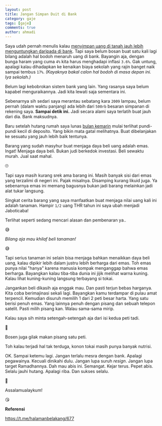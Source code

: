 ```yaml
---
layout: post
title: Jangan Simpan Duit di Bank 
category: gaje
tags: [gaje]
comments: true
author: ahmadi
--- 
```


Saya udah pernah menulis kalau [menyimpan uang di tanah jauh lebih menguntungkan daripada di bank](https://t.me/halamanbelakang/677). Tapi saya belum bosan buat satu kali lagi bilang adalah hal bodoh menaruh uang di bank. Bayangin aja, dengan  bunga haram yang cuma `4%` kita harus menghadapi inflasi `3.6%`. Gak untung, apalagi kalau dihadapkan ke kenaikan biaya sekolah yang rajin banget naik sampai tembus `17%`. 
*(Kayaknya bakal calon hal bodoh di masa depan ini. Iya sekolah.)*

Belum lagi kebobrokan sistem bank yang lain. Yang rasanya saya belum kapabel menguraikannya. Jadi kita lewati saja sementara ini.

Sebenarnya sih sedari saya merantau sebatang kara `2009` lampau, belum pernah (dalam waktu panjang) ada lebih dari `500rb` besaran simpanan di rekening saya. **Sampai detik ini.** Jadi secara alami saya terlatih buat jauh dari dia. Bank maksudnya.

Baru setelah hutang rumah saya lunas [bulan kemarin](https://ahmadihamid.com/gaje/akhirnya-lulus/) mulai terlihat pundi-pundi kecil di deposito. Yang bikin mata gatal melihatnya. Buat dibelanjakan ke sesuatu yang jauh lebih baik tentunya.

Barang yang sudah masyhur buat menjaga daya beli uang adalah emas. Ingat! Menjaga daya beli. Bukan judi berkedok investasi. Beli sewaktu murah. Jual saat mahal. 

🙄

Tapi saya masih kurang srek ama barang ini. Masih banyak sisi dari emas yang terzalimi di negeri ini. Pajak misalnya. Disamping kurang likuid juga. Ya sebenarnya emas ini memang bagusnya bukan jadi barang melainkan jadi alat tukar langsung.

Singkat cerita barang yang saya manfaatkan buat menjaga nilai uang kali ini adalah tanaman. Hampir `1/2` uang THR tahun ini saya ubah menjadi Jaboticaba!

<script async src="https://telegram.org/js/telegram-widget.js?4" data-telegram-post="nocan/39" data-width="100%"></script> 

Terlihat seperti sedang mencari alasan dan pembenaran ya..

😅

*Bilang aja mau khilaf beli tanaman!*

😅

Tapi serius tanaman ini selain bisa menjaga bahkan menaikkan daya beli uang, kalau dipikir lebih dalam justru lebih berharga dari emas. Toh emas punya nilai "hanya" karena manusia kompak menganggap bahwa emas berharga. Bayangkan kalau tiba-tiba dunia ini jijik melihat warna kuning. Kalau lihat kuning-kuning langsung terbayang si tokai.

<script async src="https://telegram.org/js/telegram-widget.js?4" data-telegram-post="nocan/42" data-width="100%"></script> 

Jangankan beli dikasih aja enggak mau. Dan pasti terjun bebas harganya. 
Kita coba berimajinasi sekali lagi. Bayangkan kamu terdampar di pulau amat terpencil. Kemudian disuruh memilih 1 dari 2 peti besar harta. Yang satu berisi penuh emas. Yang lainnya penuh dengan pisang dan sebuah telepon satelit. 
Pasti milih pisang kan. Walau sama-sama mirip.

<script async src="https://telegram.org/js/telegram-widget.js?4" data-telegram-post="nocan/41" data-width="100%"></script> 

Kalau saya sih minta setengah-setengah aja dari isi kedua peti tadi.

🤑

Bosen juga gilak makan pisang satu peti.

Toh kalau terjadi hal tak terduga, konon tokai masih punya banyak nutrisi.

OK. Sampai ketemu lagi. Jangan terlalu mesra dengan bank. Apalagi pegawainya. Kecuali dinikahi dulu. Jangan lupa suruh *resign*. Jangan lupa target Ramadhannya. Dah mau abis ini. Semangat. Kejar terus. Pepet abis. Selalu jauhi hutang. Apalagi riba. Dan sukses selalu.

👊

Assalamualaykum!

😘
  

**Referensi**


<https://t.me/halamanbelakang/677>
